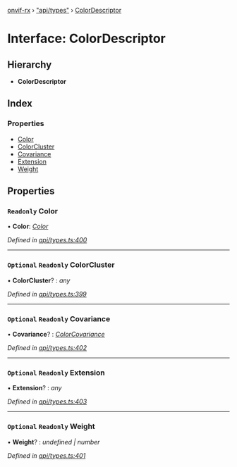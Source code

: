 [onvif-rx](../README.md) › ["api/types"](../modules/_api_types_.md) › [ColorDescriptor](_api_types_.colordescriptor.md)

# Interface: ColorDescriptor

## Hierarchy

* **ColorDescriptor**

## Index

### Properties

* [Color](_api_types_.colordescriptor.md#readonly-color)
* [ColorCluster](_api_types_.colordescriptor.md#optional-readonly-colorcluster)
* [Covariance](_api_types_.colordescriptor.md#optional-readonly-covariance)
* [Extension](_api_types_.colordescriptor.md#optional-readonly-extension)
* [Weight](_api_types_.colordescriptor.md#optional-readonly-weight)

## Properties

### `Readonly` Color

• **Color**: *[Color](_api_types_.color.md)*

*Defined in [api/types.ts:400](https://github.com/patrickmichalina/onvif-rx/blob/3e9b152/src/api/types.ts#L400)*

___

### `Optional` `Readonly` ColorCluster

• **ColorCluster**? : *any*

*Defined in [api/types.ts:399](https://github.com/patrickmichalina/onvif-rx/blob/3e9b152/src/api/types.ts#L399)*

___

### `Optional` `Readonly` Covariance

• **Covariance**? : *[ColorCovariance](_api_types_.colorcovariance.md)*

*Defined in [api/types.ts:402](https://github.com/patrickmichalina/onvif-rx/blob/3e9b152/src/api/types.ts#L402)*

___

### `Optional` `Readonly` Extension

• **Extension**? : *any*

*Defined in [api/types.ts:403](https://github.com/patrickmichalina/onvif-rx/blob/3e9b152/src/api/types.ts#L403)*

___

### `Optional` `Readonly` Weight

• **Weight**? : *undefined | number*

*Defined in [api/types.ts:401](https://github.com/patrickmichalina/onvif-rx/blob/3e9b152/src/api/types.ts#L401)*
